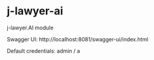 # j-lawyer-ai
j-lawyer.AI module

Swagger UI:
http://localhost:8081/swagger-ui/index.html

Default credentials:
admin / a